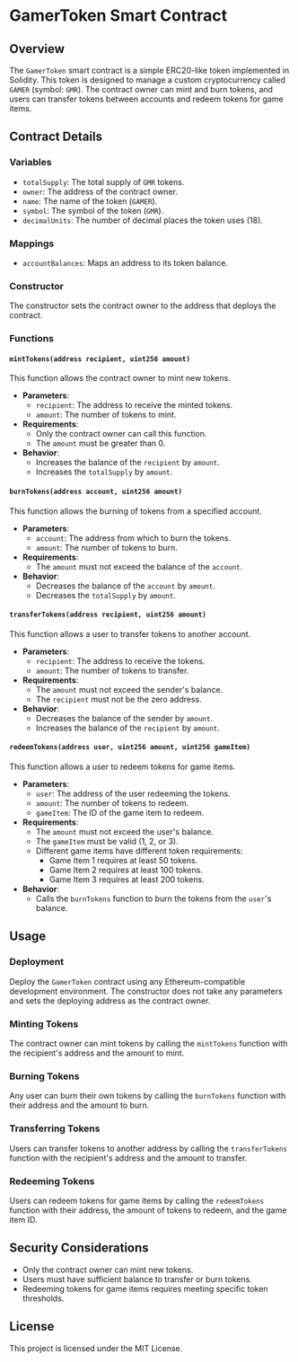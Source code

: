 # GamerToken Smart Contract

## Overview

The `GamerToken` smart contract is a simple ERC20-like token implemented in Solidity. This token is designed to manage a custom cryptocurrency called `GAMER` (symbol: `GMR`). The contract owner can mint and burn tokens, and users can transfer tokens between accounts and redeem tokens for game items.

## Contract Details

### Variables

- `totalSupply`: The total supply of `GMR` tokens.
- `owner`: The address of the contract owner.
- `name`: The name of the token (`GAMER`).
- `symbol`: The symbol of the token (`GMR`).
- `decimalUnits`: The number of decimal places the token uses (18).

### Mappings

- `accountBalances`: Maps an address to its token balance.

### Constructor

The constructor sets the contract owner to the address that deploys the contract.

### Functions

#### `mintTokens(address recipient, uint256 amount)`

This function allows the contract owner to mint new tokens.

- **Parameters**:
  - `recipient`: The address to receive the minted tokens.
  - `amount`: The number of tokens to mint.
- **Requirements**:
  - Only the contract owner can call this function.
  - The `amount` must be greater than 0.
- **Behavior**:
  - Increases the balance of the `recipient` by `amount`.
  - Increases the `totalSupply` by `amount`.

#### `burnTokens(address account, uint256 amount)`

This function allows the burning of tokens from a specified account.

- **Parameters**:
  - `account`: The address from which to burn the tokens.
  - `amount`: The number of tokens to burn.
- **Requirements**:
  - The `amount` must not exceed the balance of the `account`.
- **Behavior**:
  - Decreases the balance of the `account` by `amount`.
  - Decreases the `totalSupply` by `amount`.

#### `transferTokens(address recipient, uint256 amount)`

This function allows a user to transfer tokens to another account.

- **Parameters**:
  - `recipient`: The address to receive the tokens.
  - `amount`: The number of tokens to transfer.
- **Requirements**:
  - The `amount` must not exceed the sender's balance.
  - The `recipient` must not be the zero address.
- **Behavior**:
  - Decreases the balance of the sender by `amount`.
  - Increases the balance of the `recipient` by `amount`.

#### `redeemTokens(address user, uint256 amount, uint256 gameItem)`

This function allows a user to redeem tokens for game items.

- **Parameters**:
  - `user`: The address of the user redeeming the tokens.
  - `amount`: The number of tokens to redeem.
  - `gameItem`: The ID of the game item to redeem.
- **Requirements**:
  - The `amount` must not exceed the user's balance.
  - The `gameItem` must be valid (1, 2, or 3).
  - Different game items have different token requirements:
    - Game Item 1 requires at least 50 tokens.
    - Game Item 2 requires at least 100 tokens.
    - Game Item 3 requires at least 200 tokens.
- **Behavior**:
  - Calls the `burnTokens` function to burn the tokens from the `user`'s balance.

## Usage

### Deployment

Deploy the `GamerToken` contract using any Ethereum-compatible development environment. The constructor does not take any parameters and sets the deploying address as the contract owner.

### Minting Tokens

The contract owner can mint tokens by calling the `mintTokens` function with the recipient's address and the amount to mint.

### Burning Tokens

Any user can burn their own tokens by calling the `burnTokens` function with their address and the amount to burn.

### Transferring Tokens

Users can transfer tokens to another address by calling the `transferTokens` function with the recipient's address and the amount to transfer.

### Redeeming Tokens

Users can redeem tokens for game items by calling the `redeemTokens` function with their address, the amount of tokens to redeem, and the game item ID.

## Security Considerations

- Only the contract owner can mint new tokens.
- Users must have sufficient balance to transfer or burn tokens.
- Redeeming tokens for game items requires meeting specific token thresholds.

## License

This project is licensed under the MIT License.
